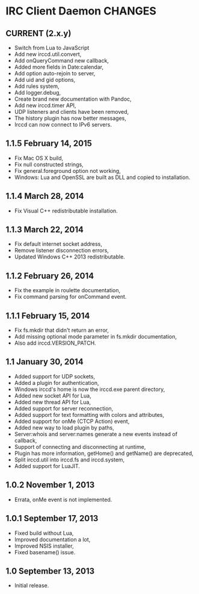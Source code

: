 IRC Client Daemon CHANGES
=========================

CURRENT (2.x.y)
---------------------------------------

- Switch from Lua to JavaScript
- Add new irccd.util.convert,
- Add onQueryCommand new callback,
- Added more fields in Date:calendar,
- Add option auto-rejoin to server,
- Add uid and gid options,
- Add rules system,
- Add logger.debug,
- Create brand new documentation with Pandoc,
- Add new irccd.timer API,
- UDP listeners and clients have been removed,
- The history plugin has now better messages,
- Irccd can now connect to IPv6 servers.

1.1.5 February 14, 2015
---------------------------------------

- Fix Mac OS X build,
- Fix null constructed strings,
- Fix general.foreground option not working,
- Windows: Lua and OpenSSL are built as DLL and copied to installation.

1.1.4 March 28, 2014
---------------------------------------

- Fix Visual C++ redistributable installation.

1.1.3 March 22, 2014
---------------------------------------

- Fix default internet socket address,
- Remove listener disconnection errors,
- Updated Windows C++ 2013 redistributable.

1.1.2 February 26, 2014
---------------------------------------

- Fix the example in roulette documentation,
- Fix command parsing for onCommand event.

1.1.1 February 15, 2014
---------------------------------------

- Fix fs.mkdir that didn't return an error,
- Add missing optional mode parameter in fs.mkdir documentation,
- Also add irccd.VERSION_PATCH.

1.1 January 30, 2014
---------------------------------------

- Added support for UDP sockets,
- Added a plugin for authentication,
- Windows irccd's home is now the irccd.exe parent directory,
- Added new socket API for Lua,
- Added new thread API for Lua,
- Added support for server reconnection,
- Added support for text formatting with colors and attributes,
- Added support for onMe (CTCP Action) event,
- Added new way to load plugin by paths,
- Server:whois and server:names generate a new events instead of callback,
- Support of connecting and disconnecting at runtime,
- Plugin has more information, getHome() and getName() are deprecated,
- Split irccd.util into irccd.fs and irccd.system,
- Added support for LuaJIT.

1.0.2 November 1, 2013
---------------------------------------

- Errata, onMe event is not implemented.

1.0.1 September 17, 2013
---------------------------------------

- Fixed build without Lua,
- Improved documentation a lot,
- Improved NSIS installer,
- Fixed basename() issue.

1.0 September 13, 2013
---------------------------------------

- Initial release.
